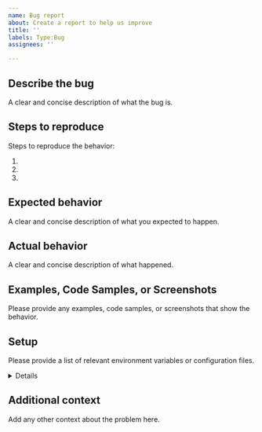 ```yaml
---
name: Bug report
about: Create a report to help us improve
title: ''
labels: Type:Bug
assignees: ''

---
```


## Describe the bug

A clear and concise description of what the bug is.

## Steps to reproduce

Steps to reproduce the behavior:

1.
2.
3.

## Expected behavior
A clear and concise description of what you expected to happen.

## Actual behavior
A clear and concise description of what happened.

## Examples, Code Samples, or Screenshots
Please provide any examples, code samples, or screenshots that show the behavior.

## Setup

Please provide a list of relevant environment variables or configuration files.

<details>
<p>

```console
version=somevalue
```

</p>
</details>

## Additional context
Add any other context about the problem here.
